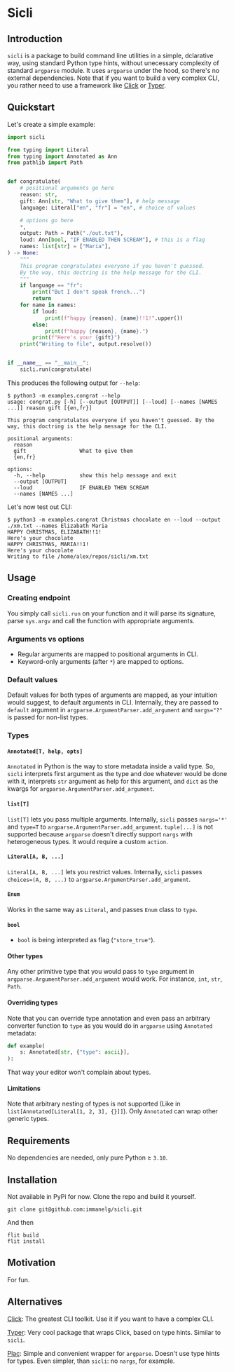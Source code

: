 # Sicli
## Introduction
`sicli` is a package to build command line utilities in a simple, dclarative way, using standard Python type hints, without unecessary complexity of standard `argparse` module. It uses `argparse` under the hood, so there's no external dependencies. Note that if you want to build a very complex CLI, you rather need to use a framework like [Click](https://click.palletsprojects.com/en) or [Typer](https://typer.tiangolo.com/).

## Quickstart
Let's create a simple example:
```python
import sicli

from typing import Literal
from typing import Annotated as Ann
from pathlib import Path


def congratulate(
    # positional arguments go here
    reason: str,
    gift: Ann[str, "What to give them"], # help message
    language: Literal["en", "fr"] = "en", # choice of values 

    # options go here
    *,
    output: Path = Path("./out.txt"),
    loud: Ann[bool, "IF ENABLED THEN SCREAM"], # this is a flag
    names: list[str] = ["Maria"],
) -> None:
    """
    This program congratulates everyone if you haven't guessed.
    By the way, this doctring is the help message for the CLI.
    """
    if language == "fr":
        print("But I don't speak french...")
        return
    for name in names:
        if loud:
            print(f"happy {reason}, {name}!!1!".upper())
        else:
            print(f"happy {reason}, {name}.")
        print(f"Here's your {gift}")
    print("Writing to file", output.resolve())


if __name__ == "__main__":
    sicli.run(congratulate)
```

This produces the following output for `--help`:
```
$ python3 -m examples.congrat --help
usage: congrat.py [-h] [--output [OUTPUT]] [--loud] [--names [NAMES ...]] reason gift [{en,fr}]

This program congratulates everyone if you haven't guessed. By the way, this doctring is the help message for the CLI.

positional arguments:
  reason
  gift                 What to give them
  {en,fr}

options:
  -h, --help           show this help message and exit
  --output [OUTPUT]
  --loud               IF ENABLED THEN SCREAM
  --names [NAMES ...]
```

Let's now test out CLI:
```
$ python3 -m examples.congrat Christmas chocolate en --loud --output ./xm.txt --names Elizabath Maria
HAPPY CHRISTMAS, ELIZABATH!!1!
Here's your chocolate
HAPPY CHRISTMAS, MARIA!!1!
Here's your chocolate
Writing to file /home/alex/repos/sicli/xm.txt
```

## Usage

### Creating endpoint
You simply call `sicli.run` on your function and it will parse its signature, parse `sys.argv` and call the function with appropriate arguments.

### Arguments vs options
- Regular arguments are mapped to positional arguments in CLI.
- Keyword-only arguments (after `*`) are mapped to options.

### Default values
Default values for both types of arguments are mapped, as your intuition would suggest, to default arguments in CLI.
Internally, they are passed to  `default` argument in `argparse.ArgumentParser.add_argument` and `nargs="?"` is passed for non-list types.

### Types

#### `Annotated[T, help, opts]`
`Annotated` in Python is the way to store metadata inside a valid type. So, `sicli` interprets first argument as the type and doe whatever would be done with it, interprets `str` argument as help for this argument, and `dict` as the kwargs for `argparse.ArgumentParser.add_argument`.

#### `list[T]`
`list[T]` lets you pass multiple arguments. Internally, `sicli` passes `nargs='*'` and `type=T` to `argparse.ArgumentParser.add_argument`. `tuple[...]` is not supported because `argparse` doesn't directly support `nargs` with heterogeneous types. It would require a custom `action`.

#### `Literal[A, B, ...]`
`Literal[A, B, ...]` lets you restrict values. Internally, `sicli` passes `choices=(A, B, ...)` to `argparse.ArgumentParser.add_argument`.

#### `Enum`
Works in the same way as `Literal`, and passes `Enum` class to `type`.

#### `bool`
- `bool` is being interpreted as flag (`"store_true"`).

#### Other types
Any other primitive type that you would pass to `type` argument in `argparse.ArgumentParser.add_argument` would work. For instance, `int`, `str`, `Path`.

#### Overriding types
Note that you can override type annotation and even pass an arbitrary converter function to `type` as you would do in `argparse` using `Annotated` metadata:
```python
def example(
    s: Annotated[str, {"type": ascii}],
):
```
That way your editor won't complain about types.

#### Limitations
Note that arbitrary nesting of types is not supported (Like in `list[Annotated[Literal[1, 2, 3], {}]]`). Only `Annotated` can wrap other generic types.

## Requirements
No dependencies are needed, only pure Python ≥ `3.10`.

## Installation
Not available in PyPi for now. Clone the repo and build it yourself.
```
git clone git@github.com:immanelg/sicli.git
```
And then
```
flit build
flit install
```

## Motivation
For fun.

## Alternatives
[Click](https://click.palletsprojects.com/en): The greatest CLI toolkit. Use it if you want to have a complex CLI.

[Typer](https://typer.tiangolo.com/): Very cool package that wraps Click, based on type hints. Similar to `sicli`.

[Plac](https://plac.readthedocs.io/en/latest/): Simple and convenient wrapper for `argparse`. Doesn't use type hints for types. Even simpler, than `sicli`: no `nargs`, for example.
